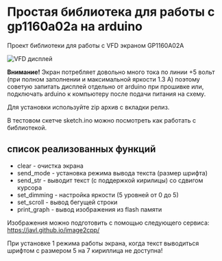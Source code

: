 # Простая библиотека для работы с gp1160a02a на arduino
Проект библиотеки для работы с VFD экраном GP1160A02A

![VFD дисплей](https://github.com/Radionews/gp1160a02a_arduino/img/img.png)

**Внимание!** Экран потребляет довольно много тока по линии +5 вольт (при полном заполнении и максимальной яркости 1.3 А) поэтому советую запитать дисплей отдельно от arduinо при прошивке или, подключать arduino к компьютеру после подачи питания на схему.

Для установки используйте zip архив с вкладки релиз.

В тестовом скетче sketch.ino можно посмотреть как работать с библиотекой.

## список реализованных функций

* clear - очистка экрана
* send_mode - установка режима вывода текста (размер шрифта)
* send_str - выводит текст (с поддержкой кирилицы) со сдвигом курсора
* set_dimming - настройка яркости (5 уровней от 0 до 5)
* set_scroll - вывод бегущей строки
* print_graph - вывод изображения из flash памяти

Изображения можно  подготовить с помощью следующего сервиса: <https://javl.github.io/image2cpp/>

При установке 1 режима работы экрана, когда текст выводиться шрифтом с размером 5 на 7 кириллица не доступна!